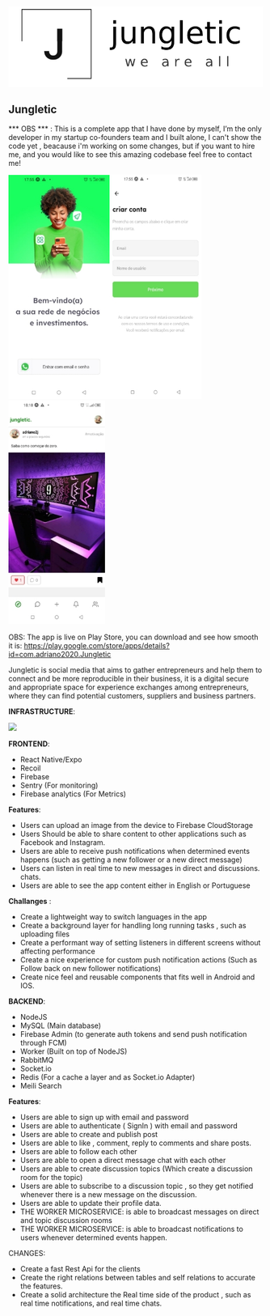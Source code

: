 ![](logo.png)

## Jungletic

\*\*\* OBS \*\*\* : This is a complete app that I have done by myself, I’m the only developer in my startup co-founders team and I built alone, I can't show the code yet , beacause i'm working on some changes, but if you want to hire me, and you would like to see this amazing codebase feel free to contact me!

![](Aspose.Words.be59ac7a-bada-4ce5-940f-686c665c1ece.001.jpeg)![](Aspose.Words.be59ac7a-bada-4ce5-940f-686c665c1ece.002.jpeg)![](Aspose.Words.be59ac7a-bada-4ce5-940f-686c665c1ece.003.jpeg)

OBS: The app is live on Play Store, you can download and see how smooth it is: https://play.google.com/store/apps/details?id=com.adriano2020.Jungletic

Jungletic is social media that aims to gather entrepreneurs and help them to connect and be more reproducible in their business, it is a digital secure and appropriate space for experience exchanges among entrepreneurs, where they can find potential customers, suppliers and business partners.

**INFRASTRUCTURE**:

![](Aspose.Words.be59ac7a-bada-4ce5-940f-686c665c1ece.004.png)


**FRONTEND**:

- React Native/Expo
- Recoil
- Firebase
- Sentry (For monitoring)
- Firebase analytics (For Metrics)

**Features**:

- Users can upload an image from the device to Firebase CloudStorage
- Users Should be able to share content to other applications such as Facebook and Instagram.
- Users are able to receive push notifications when determined events happens (such as getting a new follower or a new direct message)
- Users can listen in real time to new messages in direct and discussions. chats.
- Users are able to see the app content either in English or Portuguese

**Challanges** :

- Create a lightweight way to switch languages in the app
- Create a background layer for handling long running tasks , such as uploading files
- Create a performant way of setting listeners in different screens without affecting performance
- Create a nice experience for custom push notification actions (Such as Follow back on new follower notifications)
- Create nice feel and reusable components that fits well in Android and IOS.

**BACKEND**:

- NodeJS
- MySQL (Main database)
- Firebase Admin (to generate auth tokens and send push notification through FCM)
- Worker (Built on top of NodeJS)
- RabbitMQ
- Socket.io
- Redis (For a cache a layer and as Socket.io Adapter)
- Meili Search

**Features**:

- Users are able to sign up with  email and password
- Users are able to authenticate ( SignIn ) with email and password
- Users are able to create and publish post
- Users are able to like , comment, reply to comments and share posts.
- Users are able to follow each other 
- Users are able to open a direct message chat with each other
- Users are able to create discussion topics (Which create a discussion room for the topic)
- Users are able to subscribe to a discussion topic , so they get notified whenever there is a new message on the discussion. 
- Users are able to update their profile data.
- THE WORKER MICROSERVICE: is able to broadcast messages on direct and topic discussion rooms
- THE WORKER MICROSERVICE: is able to broadcast notifications to users whenever determined events happen.

CHANGES:

- Create a fast Rest Api for the clients
- Create the right relations between tables and self relations to accurate the features.
- Create a solid architecture the Real time side of the product , such as real time notifications, and real time chats.




